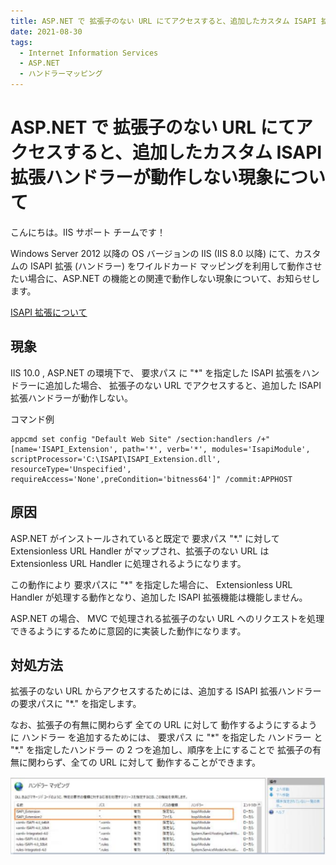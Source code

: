 ```yaml
---
title: ASP.NET で 拡張子のない URL にてアクセスすると、追加したカスタム ISAPI 拡張ハンドラーが動作しない現象について
date: 2021-08-30
tags: 
  - Internet Information Services
  - ASP.NET
  - ハンドラーマッピング
---
```


# ASP.NET で 拡張子のない URL にてアクセスすると、追加したカスタム ISAPI 拡張ハンドラーが動作しない現象について <!-- omit in toc -->

こんにちは。IIS サポート チームです！  

Windows Server 2012 以降の OS バージョンの IIS (IIS 8.0 以降) にて、カスタムの ISAPI 拡張 (ハンドラー) をワイルドカード マッピングを利用して動作させたい場合に、ASP.NET の機能との関連で動作しない現象について、お知らせします。

   [ISAPI 拡張について](https://docs.microsoft.com/en-us/previous-versions/iis/6.0-sdk/ms525172(v=vs.90))


## 現象

 IIS 10.0 , ASP.NET の環境下で、 要求パス に "*" を指定した ISAPI 拡張をハンドラーに追加した場合、 拡張子のない URL でアクセスすると、追加した ISAPI 拡張ハンドラーが動作しない。

 コマンド例
```
appcmd set config "Default Web Site" /section:handlers /+"[name='ISAPI_Extension', path='*', verb='*', modules='IsapiModule', scriptProcessor='C:\ISAPI\ISAPI_Extension.dll', resourceType='Unspecified', requireAccess='None',preCondition='bitness64']" /commit:APPHOST
```



## 原因

ASP.NET がインストールされていると既定で 要求パス "*." に対して Extensionless URL Handler がマップされ、拡張子のない URL は Extensionless URL Handler に処理されるようになります。

この動作により 要求パスに "*" を指定した場合に、 Extensionless URL Handler が処理する動作となり、追加した ISAPI 拡張機能は機能しません。

 ASP.NET の場合、 MVC で処理される拡張子のない URL へのリクエストを処理できるようにするために意図的に実装した動作になります。



## 対処方法

拡張子のない URL からアクセスするためには、追加する ISAPI 拡張ハンドラーの要求パスに "*." を指定します。

なお、拡張子の有無に関わらず 全ての URL に対して 動作するようにするように ハンドラー を追加するためには、 要求パス に "\*" を指定した ハンドラー と "*." を指定したハンドラー の 2 つを追加し、順序を上にすることで 拡張子の有無に関わらず、全ての URL に対して 動作することができます。

![ハンドラー マッピングの設定](./Isapi-wildcard/Isapi-wildcard_2021-08-30-17-08-10.png)